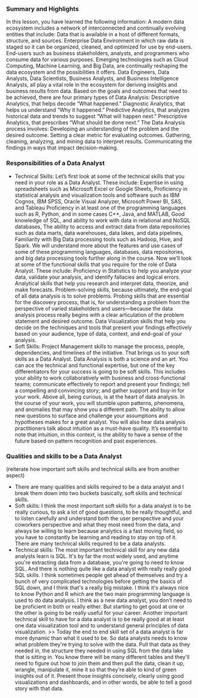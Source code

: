 ### Summary and Highlights

In this lesson, you have learned the following information: 
A modern data ecosystem includes a network of interconnected and continually evolving entities that include: 
Data that is available in a host of different formats, structure, and sources.
Enterprise Data Environment in which raw data is staged so it can be organized, cleaned, and optimized for use by end-users.
End-users such as business stakeholders, analysts, and programmers who consume data for various purposes.
Emerging technologies such as Cloud Computing, Machine Learning, and Big Data, are continually reshaping the data ecosystem and the possibilities it offers. Data Engineers, Data Analysts, Data Scientists, Business Analysts, and Business Intelligence Analysts, all play a vital role in the ecosystem for deriving insights and business results from data. 
Based on the goals and outcomes that need to be achieved, there are four primary types of Data Analysis: 
Descriptive Analytics, that helps decode “What happened.” 
Diagnostic Analytics, that helps us understand “Why it happened.” 
Predictive Analytics, that analyzes historical data and trends to suggest “What will happen next.” 
Prescriptive Analytics, that prescribes “What should be done next.” 
The Data Analysis process involves:
Developing an understanding of the problem and the desired outcome. 
Setting a clear metric for evaluating outcomes. 
Gathering, cleaning, analyzing, and mining data to interpret results. 
Communicating the findings in ways that impact decision-making. 

### Responsibilities of a Data Analyst
- Technical Skills: Let’s first look at some of the technical skills that you need in your role as a Data Analyst. These include: Expertise in using spreadsheets such as Microsoft Excel or Google Sheets, Proficiency in statistical analysis and visualization tools and software such as IBM Cognos, IBM SPSS, Oracle Visual Analyzer, Microsoft Power BI, SAS, and Tableau Proficiency in at least one of the programming languages such as R, Python, and in some cases C++, Java, and MATLAB, Good knowledge of SQL, and ability to work with data in relational and NoSQL databases, The ability to access and extract data from data repositories such as data marts, data warehouses, data lakes, and data pipelines, Familiarity with Big Data processing tools such as Hadoop, Hive, and Spark. We will understand more about the features and use cases of some of these programming languages, databases, data repositories, and big data processing tools further along in the course. Now we’ll look at some of the functional skills that you require for the role of Data Analyst. These include: Proficiency in Statistics to help you analyze your data, validate your analysis, and identify fallacies and logical errors. Analytical skills that help you research and interpret data, theorize, and make forecasts. Problem-solving skills, because ultimately, the end-goal of all data analysis is to solve problems. Probing skills that are essential for the discovery process, that is, for understanding a problem from the perspective of varied stakeholders and users—because the data analysis process really begins with a clear articulation of the problem statement and desired outcome. Data Visualization skills that help you decide on the techniques and tools that present your findings effectively based on your audience, type of data, context, and end-goal of your analysis.
- Soft Skills: Project Management skills to manage the process, people, dependencies, and timelines of the initiative. That brings us to your soft skills as a Data Analyst. Data Analysis is both a science and an art. You can ace the technical and functional expertise, but one of the key differentiators for your success is going to be soft skills. This includes your ability to work collaboratively with business and cross-functional teams; communicate effectively to report and present your findings; tell a compelling and convincing story; and gather support and buy-in for your work. Above all, being curious, is at the heart of data analysis. In the course of your work, you will stumble upon patterns, phenomena, and anomalies that may show you a different path. The ability to allow new questions to surface and challenge your assumptions and hypotheses makes for a great analyst. You will also hear data analysis practitioners talk about intuition as a must-have quality. It’s essential to note that intuition, in this context, is the ability to have a sense of the future based on pattern recognition and past experiences.

### Qualities and skills to be a Data Analyst 
(reiterate how important soft skills and technical skills are from another aspect)
- There are many qualities and skills required to be a data analyst and I break them down into two buckets basically, soft skills and technical skills.
- Soft skills: I think the most important soft skills for a data analyst is to be really curious, to ask a lot of good questions, to be really thoughtful, and to listen carefully and understand both the user perspective and your coworkers perspective and what they most need from the data, and always be willing to learn because analytics is a fast moving field, so you have to constantly be learning and reading to stay on top of it. There are many technical skills required to be a data analysts.
- Technical skills: The most important technical skill for any new data analysts learn is SQL. It's by far the most widely used, and anytime you're extracting data from a database, you're going to need to know SQL. And there is nothing quite like a data analyst with really really good SQL skills. I think sometimes people get ahead of themselves and try a bunch of very complicated technologies before getting the basics of SQL down, and I think that's a really big mistake. I think it's always nice to know Python and R which are the two main programming language is used to do data analysis. I think as a new data analyst, you don't need to be proficient in both or really either. But starting to get good at one or the other is going to be really useful for your career. Another important technical skill to have for a data analyst is to be really good at at least one data visualization tool and to understand general principles of data visualization. >> Today the end to end skill set of a data analyst is far more dynamic than what it used to be. So data analysts needs to know what problem they're trying to solve with the data. Pull that data as they needed in, the structure they needed in using SQL from the data lake that is sitting in. You know there will be many different tables and they'll need to figure out how to join them and then pull the data, clean it up, wrangle, manipulate it, mine it so that they're able to kind of green insights out of it. Present those insights concisely, clearly using good visualizations and dashboards, and in other words, be able to tell a good story with that data.

